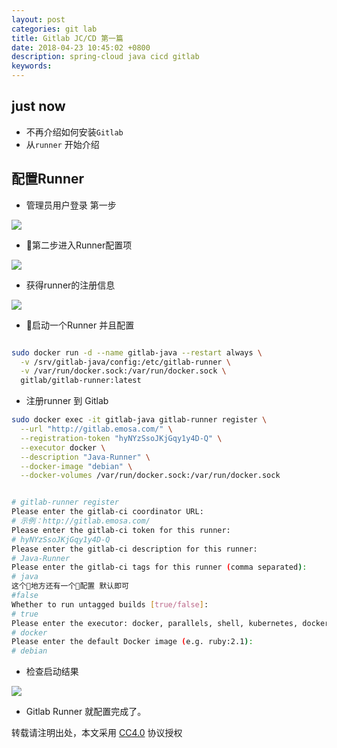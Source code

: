 ```yaml
---
layout: post
categories: git lab
title: Gitlab JC/CD 第一篇
date: 2018-04-23 10:45:02 +0800
description: spring-cloud java cicd gitlab
keywords: 
---
```



## just now 

* 不再介绍如何安装`Gitlab`
* 从`runner` 开始介绍


## 配置Runner

* 管理员用户登录 第一步

![](http://112firshme11224.test.upcdn.net/demos/e0a5ba5a-3b77-4871-a06d-b280040fcf8d.png)


* 第二步进入Runner配置项

![](http://112firshme11224.test.upcdn.net/demos/f5f17d52-ff64-44a9-8f10-61a171ddbaf4.png)


* 获得runner的注册信息


![](http://112firshme11224.test.upcdn.net/demos/7a0076af-57c3-4886-9bfb-e7edc4f03750.png)


* 启动一个Runner 并且配置

```bash

sudo docker run -d --name gitlab-java --restart always \
  -v /srv/gitlab-java/config:/etc/gitlab-runner \
  -v /var/run/docker.sock:/var/run/docker.sock \
  gitlab/gitlab-runner:latest

```

* 注册runner 到 Gitlab

```bash
sudo docker exec -it gitlab-java gitlab-runner register \
  --url "http://gitlab.emosa.com/" \
  --registration-token "hyNYzSsoJKjGqy1y4D-Q" \
  --executor docker \
  --description "Java-Runner" \
  --docker-image "debian" \
  --docker-volumes /var/run/docker.sock:/var/run/docker.sock


# gitlab-runner register
Please enter the gitlab-ci coordinator URL:
# 示例：http://gitlab.emosa.com/
Please enter the gitlab-ci token for this runner:
# hyNYzSsoJKjGqy1y4D-Q
Please enter the gitlab-ci description for this runner:
# Java-Runner
Please enter the gitlab-ci tags for this runner (comma separated):
# java
这个地方还有一个配置 默认即可
#false
Whether to run untagged builds [true/false]:
# true
Please enter the executor: docker, parallels, shell, kubernetes, docker-ssh, ssh, virtualbox, docker+machine, docker-ssh+machine:
# docker
Please enter the default Docker image (e.g. ruby:2.1):
# debian

```

* 检查启动结果

![](http://112firshme11224.test.upcdn.net/demos/a8e8f6f4-2567-4434-af95-4de02ee55c8a.png)


* Gitlab Runner 就配置完成了。


转载请注明出处，本文采用 [CC4.0](http://creativecommons.org/licenses/by-nc-nd/4.0/) 协议授权
